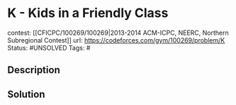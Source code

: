 # K - Kids in a Friendly Class

contest: [[CFICPC/100269/100269|2013-2014 ACM-ICPC, NEERC, Northern Subregional Contest]]
url: https://codeforces.com/gym/100269/problem/K
Status: #UNSOLVED
Tags: #

## Description

## Solution


